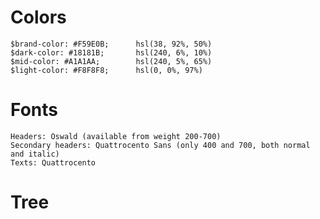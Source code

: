 # Colors #
    $brand-color: #F59E0B;  	hsl(38, 92%, 50%)
    $dark-color: #18181B;       hsl(240, 6%, 10%)
    $mid-color: #A1A1AA;        hsl(240, 5%, 65%)
    $light-color: #F8F8F8;      hsl(0, 0%, 97%)




# Fonts #
    Headers: Oswald (available from weight 200-700)
    Secondary headers: Quattrocento Sans (only 400 and 700, both normal and italic)
    Texts: Quattrocento


# Tree #